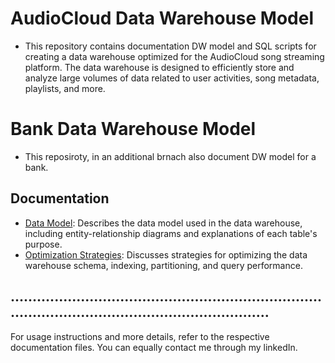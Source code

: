 # AudioCloud Data Warehouse Model

* This repository contains documentation DW model and SQL scripts for creating a data warehouse optimized for the AudioCloud song streaming platform. The data warehouse is designed to efficiently store and analyze large volumes of data related to user activities, song metadata, playlists, and more.

# Bank Data Warehouse Model

* This reposiroty, in an additional brnach also document DW model for a bank. 


## Documentation

- [Data Model](docs/Data_Model.md): Describes the data model used in the data warehouse, including entity-relationship diagrams and explanations of each table's purpose.
- [Optimization Strategies](docs/Optimization_Strategies.md): Discusses strategies for optimizing the data warehouse schema, indexing, partitioning, and query performance.


## ..................................................................................................................................

For usage instructions and more details, refer to the respective documentation files. You can equally contact me through my linkedIn. 
